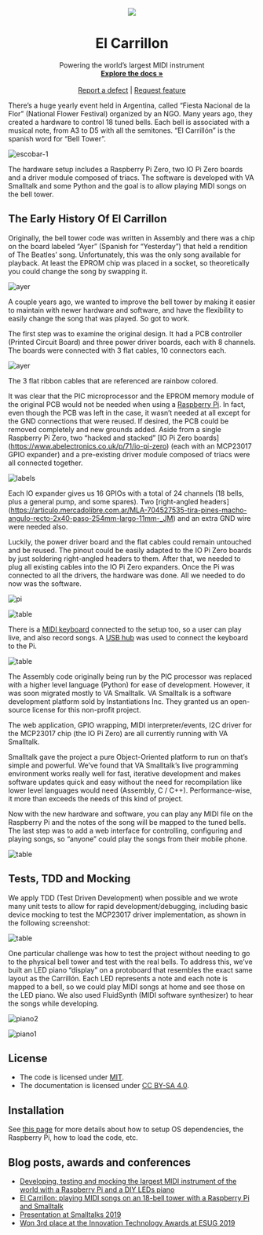 <p align="center"><img src="assets/logos/carrillonLogo.png">
 <h1 align="center">El Carrillon</h1>
  <p align="center">
    Powering the world’s largest MIDI instrument
    <br>
    <a href="docs/"><strong>Explore the docs »</strong></a>
    <br>
    <br>
    <a href="https://github.com/gerasdf/carrillon/issues/new?labels=Type%3A+Defect">Report a defect</a>
    |
    <a href="https://github.com/gerasdf/carrillon/issues/new?labels=Type%3A+Feature">Request feature</a>
  </p>
</p>


There’s a huge yearly event held in Argentina, called “Fiesta Nacional de la Flor” (National Flower Festival) organized by an NGO.  Many years ago, they created a hardware to control 18 tuned bells. Each bell is associated with a musical note, from A3 to D5 with all the semitones. “El Carrillón” is the spanish word for “Bell Tower”.

![escobar-1](assets/pictures/bellTower2.jpg)

The hardware setup includes a Raspberry Pi Zero, two IO Pi Zero boards and a driver module composed of triacs. The software is developed with VA Smalltalk and some Python and the goal is to allow playing MIDI songs on the bell tower.

## The Early History Of El Carrillon

Originally, the bell tower code was written in Assembly and there was a chip on the board labeled “Ayer” (Spanish for “Yesterday”) that held a rendition of The Beatles’ song. Unfortunately, this was the only song available for playback. At least the EPROM chip was placed in a socket, so theoretically you could change the song by swapping it.

![ayer](assets/pictures/20190815_215946.jpg)

A couple years ago, we wanted to improve the bell tower by making it easier to maintain with newer hardware and software, and have the flexibility to easily change the song that was played. So got to work.

The first step was to examine the original design. It had a PCB controller (Printed Circuit Board) and three power driver boards, each with 8 channels. The boards were connected with 3 flat cables, 10 connectors each.

![ayer](assets/pictures/20190815_215424.jpg)

The 3 flat ribbon cables that are referenced are rainbow colored.

It was clear that the PIC microprocessor and the EPROM memory module of the original PCB would not be needed when using a [Raspberry Pi](https://www.adafruit.com/product/3409). In fact, even though the PCB was left in the case, it wasn’t needed at all except for the GND connections that were reused. If desired, the PCB could be removed completely and new grounds added. Aside from a single Raspberry Pi Zero, two “hacked and stacked” [IO Pi Zero boards] (https://www.abelectronics.co.uk/p/71/io-pi-zero) (each with an MCP23017 GPIO expander) and a pre-existing driver module composed of triacs were all connected together.

![labels](assets/pictures/IMG_20170909_164640747_labels.jpg)

Each IO expander gives us 16 GPIOs with a total of 24 channels (18 bells, plus a general pump, and some spares). Two [right-angled headers] (https://articulo.mercadolibre.com.ar/MLA-704527535-tira-pines-macho-angulo-recto-2x40-paso-254mm-largo-11mm-_JM) and an extra GND wire were needed also.

Luckily, the power driver board and the flat cables could remain untouched and be reused. The pinout could be easily adapted to the IO Pi Zero boards by just soldering right-angled headers to them. After that, we needed to plug all existing cables into the IO Pi Zero expanders. Once the Pi was connected to all the drivers, the hardware was done. All we needed to do now was the software.

![pi](assets/pictures/20190815_215455.jpg)

![table](assets/pictures/20190815_222548.jpg)

There is a [MIDI keyboard](https://www.amazon.com/gp/product/B00VHKMK64) connected to the setup too, so a user can play live, and also record songs. A [USB hub](https://www.adafruit.com/product/2909) was used to connect the keyboard to the Pi.

![table](assets/pictures/IMG_20170909_162016863.jpg)

The Assembly code originally being run by the PIC processor was replaced with a higher level language (Python) for ease of development. However, it was soon migrated mostly to VA Smalltalk. VA Smalltalk is a software development platform sold by Instantiations Inc. They granted us an open-source license for this non-profit project.

The web application, GPIO wrapping, MIDI interpreter/events, I2C driver for the MCP23017 chip (the IO Pi Zero) are all currently running with VA Smalltalk.

Smalltalk gave the project a pure Object-Oriented platform to run on that’s simple and powerful. We’ve found that VA Smalltalk’s live programming environment works really well for fast, iterative development and makes software updates quick and easy without the need for recompilation like lower level languages would need (Assembly, C / C++). Performance-wise, it more than exceeds the needs of this kind of project.

Now with the new hardware and software, you can play any MIDI file on the Raspberry Pi and the notes of the song will be mapped to the tuned bells. The last step was to add a web interface for controlling, configuring and playing songs, so “anyone” could play the songs from their mobile phone.

![table](assets/pictures/carrillon_web2.png)


## Tests, TDD and Mocking

We apply TDD (Test Driven Development) when possible and we wrote many unit tests to allow for rapid development/debugging, including basic device mocking to test the MCP23017 driver implementation, as shown in the following screenshot:

![table](assets/pictures/smalltalkCode1.png)

One particular challenge was how to test the project without needing to go to the physical bell tower and test with the real bells. To address this, we’ve built an LED piano “display” on a protoboard that resembles the exact same layout as the Carrillón. Each LED represents a note and each note is mapped to a bell, so we could play MIDI songs at home and see those on the LED piano. We also used FluidSynth (MIDI software synthesizer) to hear the songs while developing.

![piano2](assets/pictures/ledPiano2.jpg)

![piano1](assets/pictures/ledPiano.jpg)




## License
- The code is licensed under [MIT](LICENSE).
- The documentation is licensed under [CC BY-SA 4.0](http://creativecommons.org/licenses/by-sa/4.0/).


## Installation

See [this page](web/SetupCarrillonWeb.md) for more details about how to setup OS dependencies, the Raspberry Pi, how to load the code, etc.  



## Blog posts, awards and conferences
- [Developing, testing and mocking the largest MIDI instrument of the world with a Raspberry Pi and a DIY LEDs piano](https://dev.to/martinezpeck/developing-testing-and-mocking-the-largest-midi-instrument-of-the-world-with-a-raspberry-pi-and-a-diy-leds-piano-7el)
- [El Carrillon: playing MIDI songs on an 18-bell tower with a Raspberry Pi and Smalltalk](https://dev.to/martinezpeck/el-carrillon-playing-midi-songs-on-an-18-bell-tower-with-a-raspberry-pi-and-smalltalk-3f1f)
- [Presentation at Smalltalks 2019](https://youtu.be/5HnxUGA0ZlE?t=2057)
- [Won 3rd place at the Innovation Technology Awards at ESUG 2019](https://esug.github.io/2019-Conference/awardsSubmissions.html)
